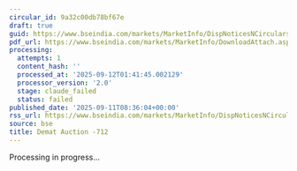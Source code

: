 ```yaml
---
circular_id: 9a32c00db78bf67e
draft: true
guid: https://www.bseindia.com/markets/MarketInfo/DispNoticesNCirculars.aspx?Noticeid={B1F11599-AC8A-48EA-A859-629D8A54A56D}&noticeno=20250911-8&dt=09/11/2025&icount=8&totcount=91&flag=0
pdf_url: https://www.bseindia.com/markets/MarketInfo/DownloadAttach.aspx?id=20250911-8&attachedId=da7c6945-9e10-40ff-9392-5f2d0afda2dd
processing:
  attempts: 1
  content_hash: ''
  processed_at: '2025-09-12T01:41:45.002129'
  processor_version: '2.0'
  stage: claude_failed
  status: failed
published_date: '2025-09-11T08:36:04+00:00'
rss_url: https://www.bseindia.com/markets/MarketInfo/DispNoticesNCirculars.aspx?Noticeid={B1F11599-AC8A-48EA-A859-629D8A54A56D}&noticeno=20250911-8&dt=09/11/2025&icount=8&totcount=91&flag=0
source: bse
title: Demat Auction -712
---
```


Processing in progress...